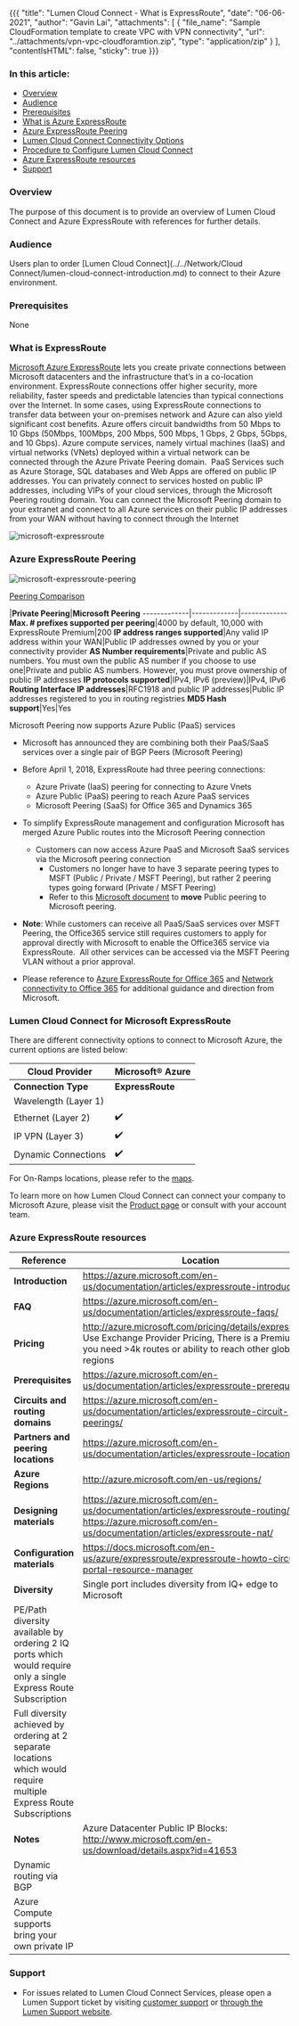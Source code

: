 {{{
  "title": "Lumen Cloud Connect - What is ExpressRoute",
  "date": "06-06-2021",
  "author": "Gavin Lai",
  "attachments": [
  {
    "file_name": "Sample CloudFormation template to create VPC with VPN connectivity",
    "url": "../attachments/vpn-vpc-cloudforamtion.zip",
    "type": "application/zip"
  }
  ],
  "contentIsHTML": false,
  "sticky": true
}}}

### In this article:

* [Overview](#overview)
* [Audience](#audience)
* [Prerequisites](#prerequisites)
* [What is Azure ExpressRoute](#what-is-azure-expressroute)
* [Azure ExpressRoute Peering](#azure-expressoute-peering)
* [Lumen Cloud Connect Connectivity Options](#lumen-cloud-connect-connectivity-options)
* [Procedure to Configure Lumen Cloud Connect](#procedure-to-configure-lumen-cloud-connect)
* [Azure ExpressRoute resources](#azure-exporessroute-resrouces)
* [Support](#support)

### Overview
The purpose of this document is to provide an overview of Lumen Cloud Connect and Azure ExpressRoute with references for further details.


### Audience

Users plan to order [Lumen Cloud Connect](../../Network/Cloud Connect/lumen-cloud-connect-introduction.md) to connect to their Azure environment.

### Prerequisites

None

### What is ExpressRoute
[Microsoft Azure ExpressRoute](//azure.microsoft.com/en-us/documentation/articles/expressroute-introduction/) lets you create private connections between Microsoft datacenters and the infrastructure that’s in a co-location environment. ExpressRoute connections offer higher security, more reliability, faster speeds and predictable latencies than typical connections over the Internet. In some cases, using ExpressRoute connections to transfer data between your on-premises network and Azure can also yield significant cost benefits.
Azure offers circuit bandwidths from 50 Mbps to 10 Gbps (50Mbps, 100Mbps, 200 Mbps, 500 Mbps, 1 Gbps, 2 Gbps, 5Gbps, and 10 Gbps).
Azure compute services, namely virtual machines (IaaS) and virtual networks (VNets) deployed within a virtual network can be connected through the Azure Private Peering domain. 
PaaS Services such as Azure Storage, SQL databases and Web Apps are offered on public IP addresses. You can privately connect to services hosted on public IP addresses, including VIPs of your cloud services, through the Microsoft Peering routing domain. You can connect the Microsoft Peering domain to your extranet and connect to all Azure services on their public IP addresses from your WAN without having to connect through the Internet

![microsoft-expressroute](../../images/network/cloudconnect/MicrosoftExpressRoute.png)

### Azure ExpressRoute Peering

![microsoft-expressroute-peering](../../images/network/cloudconnect/microsoftexpressroute-peering.png)

[Peering Comparison](//docs.microsoft.com/en-us/azure/expressroute/expressroute-circuit-peerings#peeringcompare)

  |**Private Peering**|**Microsoft Peering**
-------------|-------------|-------------
**Max. # prefixes supported per peering**|4000 by default, 10,000 with ExpressRoute Premium|200
**IP address ranges supported**|Any valid IP address within your WAN|Public IP addresses owned by you or your connectivity provider
**AS Number requirements**|Private and public AS numbers. You must own the public AS number if you choose to use one|Private and public AS numbers. However, you must prove ownership of public IP addresses
**IP protocols supported**|IPv4, IPv6 (preview)|IPv4, IPv6
**Routing Interface IP addresses**|RFC1918 and public IP addresses|Public IP addresses registered to you in routing registries
**MD5 Hash support**|Yes|Yes

Microsoft Peering now supports Azure Public (PaaS) services
* Microsoft has announced they are combining both their PaaS/SaaS services over a single pair of BGP Peers (Microsoft Peering)
* Before April 1, 2018, ExpressRoute had three peering connections:
  * Azure Private (IaaS) peering for connecting to Azure Vnets
  * Azure Public (PaaS) peering to reach Azure PaaS services
  * Microsoft Peering (SaaS) for Office 365 and Dynamics 365

* To simplify ExpressRoute management and configuration Microsoft has merged Azure Public routes into the Microsoft Peering connection
  * Customers can now access Azure PaaS and Microsoft SaaS services via the Microsoft peering connection
    * Customers no longer have to have 3 separate peering types to MSFT (Public / Private / MSFT Peering), but rather 2 peering types going forward (Private / MSFT Peering)
    * Refer to this [Microsoft document](//docs.microsoft.com/en-us/azure/expressroute/how-to-move-peering) to **move** Public peering to Microsoft peering.
* **Note**: While customers can receive all PaaS/SaaS services over MSFT Peering, the Office365 service still requires customers to apply for approval directly with Microsoft to enable the Office365 service via ExpressRoute.  All other services can be accessed via the MSFT Peering VLAN without a prior approval.
* Please reference to [Azure ExpressRoute for Office 365](//support.office.com/en-us/article/Azure-ExpressRoute-for-Office-365-6d2534a2-c19c-4a99-be5e-33a0cee5d3bd?ui=en-US&rs=en-US&ad=US) and [Network connectivity to Office 365](//support.office.com/en-us/article/Network-connectivity-to-Office-365-64b420ef-0218-48f6-8a34-74bb27633b10) for additional guidance and direction from Microsoft.


### Lumen Cloud Connect for Microsoft ExpressRoute

There are different connectivity options to connect to Microsoft Azure, the current options are listed below:

**Cloud Provider**|**Microsoft® Azure**
-------------|-------------
**Connection Type**|**ExpressRoute**
Wavelength (Layer 1)|
Ethernet (Layer 2)|:heavy_check_mark:
IP VPN (Layer 3)|:heavy_check_mark:
Dynamic Connections|:heavy_check_mark:

For On-Ramps locations, please refer to the [maps](//assets.lumen.com/is/content/Lumen/maps-cloud-connect-on-ramps?Creativeid=c3d38810-e03e-4fb5-bb94-fd6551ff7388).

To learn more on how Lumen Cloud Connect can connect your company to Microsoft Azure, please visit the [Product page](//www.lumen.com/en-us/hybrid-it-cloud/cloud-connect.html) or consult with your account team.  

### Azure ExpressRoute resources

**Reference**|Location
-------------|-------------
**Introduction**|https://azure.microsoft.com/en-us/documentation/articles/expressroute-introduction/
**FAQ**|https://azure.microsoft.com/en-us/documentation/articles/expressroute-faqs/
**Pricing**|http://azure.microsoft.com/pricing/details/expressroute/ Use Exchange Provider Pricing, There is a Premium if you need >4k routes or ability to reach other global regions
**Prerequisites**|https://azure.microsoft.com/en-us/documentation/articles/expressroute-prerequisites
**Circuits and routing domains**|https://azure.microsoft.com/en-us/documentation/articles/expressroute-circuit-peerings/
**Partners and peering locations**|https://azure.microsoft.com/en-us/documentation/articles/expressroute-locations/ 
**Azure Regions**|http://azure.microsoft.com/en-us/regions/
**Designing materials**|https://azure.microsoft.com/en-us/documentation/articles/expressroute-routing/; https://azure.microsoft.com/en-us/documentation/articles/expressroute-nat/
**Configuration materials**|https://docs.microsoft.com/en-us/azure/expressroute/expressroute-howto-circuit-portal-resource-manager
**Diversity**|Single port includes diversity from IQ+ edge to Microsoft
 |PE/Path diversity available by ordering 2 IQ ports which would require only a single Express Route Subscription
 |Full diversity achieved by ordering at 2 separate locations which would require multiple Express Route Subscriptions
**Notes**| Azure Datacenter Public IP Blocks: http://www.microsoft.com/en-us/download/details.aspx?id=41653
 |Dynamic routing via BGP
 |Azure Compute supports bring your own private IP



### Support

* For issues related to Lumen Cloud Connect Services, please open a Lumen Support ticket by visiting [customer support](//www.lumen.com/en-us/contact-us-support.html) or [through the Lumen Support website](//www.lumen.com/help/en-us/home.html).
